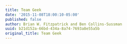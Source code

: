 ```yaml
---
title: Team Geek
date: '2015-11-08T18:00:10-05:00'
published: false
author: Brian W. Fitzpatrick and Ben Collins-Sussman
uuid: b21d152a-66bd-434a-8a74-7693a8e55a5b
original_title: Team Geek
---
```



